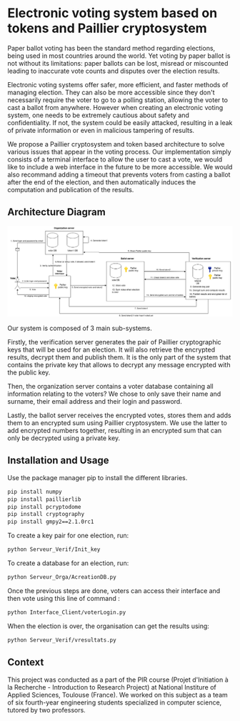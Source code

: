 # Electronic voting system based on tokens and Paillier cryptosystem

Paper ballot voting has been the standard method regarding elections, being used in most countries around the world. Yet voting by paper ballot is not without its limitations: paper ballots can be lost, misread or miscounted leading to inaccurate vote counts and disputes over the election results. 

Electronic voting systems offer safer, more efficient, and faster methods of managing election. They can also be more accessible since they don't necessarily require the voter to go to  a polling station, allowing the voter to cast a ballot from anywhere. However when creating an electronic voting system, one needs to be extremely cautious about safety and confidentiality. If not, the system could be easily attacked, resulting in a leak of private information or even in malicious tampering of results.

We propose a Paillier cryptosystem and token based architecture to solve various issues that appear in the voting process.
Our implementation simply consists of a terminal interface to allow the user to cast a vote, we would like to include a web interface in the future to be more accessible. We would also recommand adding a timeout that prevents voters from casting a ballot after the end of the election, and then automatically induces the computation and publication of the results.

## Architecture Diagram
![Graph representing the architecture of our system, it is described below](diagramme_fonctionnement.jpg)

Our system is composed of 3 main sub-systems. 

Firstly, the verification server generates the pair of Paillier cryptographic keys that will be used for an election. It will also retrieve the encrypted results, decrypt them and publish them. It is the only part of the system that contains the private key that allows to decrypt any message encrypted with the public key.

Then, the organization server contains a voter database containing all information relating to the voters? We chose to only save their name and surname, their email address and their login and password.

Lastly, the ballot server receives the encrypted votes, stores them and adds them to an encrypted sum using Paillier cryptosystem. We use the latter to add encrypted numbers together, resulting in an encrypted sum that can only be decrypted using a private key.

## Installation and Usage

Use the package manager pip to install the different libraries.
```bash
pip install numpy
pip install paillierlib
pip install pcryptodome
pip install cryptography
pip install gmpy2==2.1.0rc1
```
To create a key pair for one election, run: 
```bash
python Serveur_Verif/Init_key
```

To create a database for an election, run:
```bash
python Serveur_Orga/AcreationDB.py
```
Once the previous steps are done, voters can access their interface and then vote using this line of command : 
```bash
python Interface_Client/voterLogin.py
```
When the election is over, the organisation can get the results using:
```bash
python Serveur_Verif/vresultats.py
```

## Context

This project was conducted as a part of the PIR course (Projet d'Initiation à la Recherche - Introduction to Research Project) at National Institure of Applied Sciences, Toulouse (France). We worked on this subject as a team of six fourth-year engineering students specialized in computer science, tutored by two professors.


